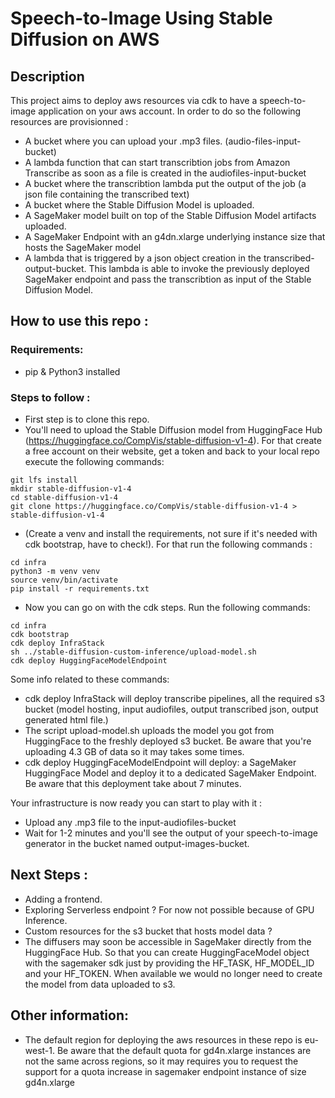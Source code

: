 # Speech-to-Image Using Stable Diffusion on AWS

## Description
This project aims to deploy aws resources via cdk to have a speech-to-image application on your aws account. In order to do so the following resources are provisionned : 
- A bucket where you can upload your .mp3 files. (audio-files-input-bucket)
- A lambda function that can start transcribtion jobs from Amazon Transcribe as soon as a file is created in the audiofiles-input-bucket
- A bucket where the transcribtion lambda put the output of the job (a json file containing the transcribed text)
- A bucket where the Stable Diffusion Model is uploaded.
- A SageMaker model built on top of the Stable Diffusion Model artifacts uploaded. 
- A SageMaker Endpoint with an g4dn.xlarge underlying instance size that hosts the SageMaker model
- A lambda that is triggered by a json object creation in the transcribed-output-bucket. This lambda is able to invoke the previously deployed SageMaker endpoint and pass the transcribtion as input of the Stable Diffusion Model. 

## How to use this repo : 

### Requirements:
- pip & Python3 installed
### Steps to follow : 
- First step is to clone this repo.
- You'll need to upload the Stable Diffusion model from HuggingFace Hub (https://huggingface.co/CompVis/stable-diffusion-v1-4). 
For that create a free account on their website, get a token and back to your local repo execute the following commands: 

```
git lfs install
mkdir stable-diffusion-v1-4
cd stable-diffusion-v1-4
git clone https://huggingface.co/CompVis/stable-diffusion-v1-4 > stable-diffusion-v1-4
```

- (Create a venv and install the requirements, not sure if it's needed with cdk bootstrap, have to check!). For that run the following commands : 
```
cd infra
python3 -m venv venv
source venv/bin/activate
pip install -r requirements.txt
```
- Now you can go on with the cdk steps. Run the following commands: 
```
cd infra
cdk bootstrap
cdk deploy InfraStack
sh ../stable-diffusion-custom-inference/upload-model.sh
cdk deploy HuggingFaceModelEndpoint
```

Some info related to these commands: 
- cdk deploy InfraStack will deploy transcribe pipelines, all the required s3 bucket (model hosting, input audiofiles, output transcribed json, output generated html file.)
- The script upload-model.sh uploads the model you got from HuggingFace to the freshly deployed s3 bucket. Be aware that you're uploading 4.3 GB of data so it may takes some times. 
- cdk deploy HuggingFaceModelEndpoint will deploy: a SageMaker HuggingFace Model and deploy it to a dedicated SageMaker Endpoint. Be aware that this deployment take about 7 minutes. 

Your infrastructure is now ready you can start to play with it : 
- Upload any .mp3 file to the input-audiofiles-bucket
- Wait for 1-2 minutes and you'll see the output of your speech-to-image generator in the bucket named output-images-bucket. 
    
## Next Steps : 
- Adding a frontend. 
- Exploring Serverless endpoint ? For now not possible because of GPU Inference. 
- Custom resources for the s3 bucket that hosts model data ? 
- The diffusers may soon be accessible in SageMaker directly from the HuggingFace Hub. So that you can create HuggingFaceModel object with the sagemaker sdk just by providing the HF_TASK, HF_MODEL_ID and your HF_TOKEN. When available we would no longer need to create the model from data uploaded to s3.

## Other information: 
- The default region for deploying the aws resources in these repo is eu-west-1. Be aware that the default quota for gd4n.xlarge instances are not the same across regions, so it may requires you to request the support for a quota increase in sagemaker endpoint instance of size gd4n.xlarge 
